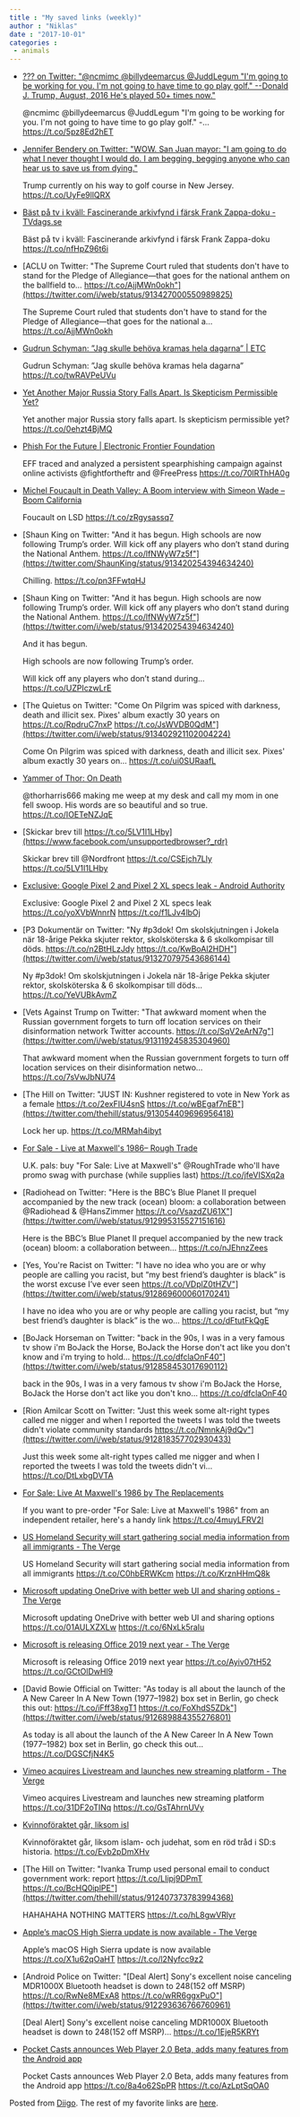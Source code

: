 ```yaml
---
title : "My saved links (weekly)"
author : "Niklas"
date : "2017-10-01"
categories : 
 - animals
---
```


- [??? on Twitter: "@ncmimc @billydeemarcus @JuddLegum "I'm going to be working for you. I'm not going to have time to go play golf." --Donald J. Trump, August, 2016 He's played 50+ times now."](https://twitter.com/i/web/status/913874591352709120)
    
    @ncmimc @billydeemarcus @JuddLegum "I'm going to be working for you. I'm not going to have time to go play golf." -… https://t.co/5pz8Ed2hET
    
- [Jennifer Bendery on Twitter: "WOW. San Juan mayor: "I am going to do what I never thought I would do. I am begging, begging anyone who can hear us to save us from dying."](https://twitter.com/jbendery/status/913858201623416832)
    
    Trump currently on his way to golf course in New Jersey. https://t.co/UyFe9llQRX
    
- [Bäst på tv i kväll: Fascinerande arkivfynd i färsk Frank Zappa-doku - TVdags.se](http://tvdags.se/artikel/bast-pa-tv-i-kvall-fascinerande-frank-zappa-fynd-i-farsk-dokumentar)
    
    Bäst på tv i kväll: Fascinerande arkivfynd i färsk Frank Zappa-doku https://t.co/nfHpZ96t6i
    
- [ACLU on Twitter: "The Supreme Court ruled that students don't have to stand for the Pledge of Allegiance—that goes for the national anthem on the ballfield to… https://t.co/AjjMWn0okh"](https://twitter.com/i/web/status/913427000550989825)
    
    The Supreme Court ruled that students don't have to stand for the Pledge of Allegiance—that goes for the national a… https://t.co/AjjMWn0okh
    
- [Gudrun Schyman: ”Jag skulle behöva kramas hela dagarna” | ETC](http://uppsalademokraten.etc.se/kultur-noje/gudrun-schyman-jag-skulle-behova-kramas-hela-dagarna)
    
    Gudrun Schyman: ”Jag skulle behöva kramas hela dagarna” https://t.co/twRAVPeUVu
    
- [Yet Another Major Russia Story Falls Apart. Is Skepticism Permissible Yet?](https://theintercept.com/2017/09/28/yet-another-major-russia-story-falls-apart-is-skepticism-permissible-yet/)
    
    Yet another major Russia story falls apart. Is skepticism permissible yet? https://t.co/0ehzt4BjMQ
    
- [Phish For the Future | Electronic Frontier Foundation](https://www.eff.org/deeplinks/2017/09/phish-future)
    
    EFF traced and analyzed a persistent spearphishing campaign against online activists @fightfortheftr and @FreePress https://t.co/70lRThHA0g
    
- [Michel Foucault in Death Valley: A Boom interview with Simeon Wade – Boom California](https://boomcalifornia.com/2017/09/10/michel-foucault-in-death-valley-a-boom-interview-with-simeon-wade/?utm_content=buffer6501d&utm_medium=social&utm_source=twitter.com&utm_campaign=buffer)
    
    Foucault on LSD https://t.co/zRgysassq7
    
- [Shaun King on Twitter: "And it has begun. High schools are now following Trump’s order. Will kick off any players who don’t stand during the National Anthem. https://t.co/lfNWyW7z5f"](https://twitter.com/ShaunKing/status/913420254394634240)
    
    Chilling. https://t.co/pn3FFwtqHJ
    
- [Shaun King on Twitter: "And it has begun. High schools are now following Trump’s order. Will kick off any players who don’t stand during the National Anthem. https://t.co/lfNWyW7z5f"](https://twitter.com/i/web/status/913420254394634240)
    
    And it has begun.
    
    High schools are now following Trump’s order.
    
    Will kick off any players who don’t stand during… https://t.co/UZPIczwLrE
    
- [The Quietus on Twitter: "Come On Pilgrim was spiced with darkness, death and illicit sex. Pixes' album exactly 30 years on https://t.co/RpdruC7nxP https://t.co/JsWVDB0QdM"](https://twitter.com/i/web/status/913402921102004224)
    
    Come On Pilgrim was spiced with darkness, death and illicit sex. Pixes' album exactly 30 years on… https://t.co/ui0SURaafL
    
- [Yammer of Thor: On Death](http://www.talkhouse.com/yammer-thor-death-grief-mercy/)
    
    @thorharris666 making me weep at my desk and call my mom in one fell swoop. His words are so beautiful and so true. https://t.co/IOETeNZJqE
    
- [Skickar brev till https://t.co/5LV1I1LHby](https://www.facebook.com/unsupportedbrowser?_rdr)
    
    Skickar brev till @Nordfront https://t.co/CSEjch7Lly https://t.co/5LV1I1LHby
    
- [Exclusive: Google Pixel 2 and Pixel 2 XL specs leak - Android Authority](http://www.androidauthority.com/google-pixel-2-xl-specs-803169/)
    
    Exclusive: Google Pixel 2 and Pixel 2 XL specs leak https://t.co/yoXVbWnnrN https://t.co/f1LJv4lbOj
    
- [P3 Dokumentär on Twitter: "Ny #p3dok! Om skolskjutningen i Jokela när 18-årige Pekka skjuter rektor, skolsköterska & 6 skolkompisar till döds. https://t.co/n2BtHLzJdy https://t.co/KwBoAl2HDH"](https://twitter.com/i/web/status/913270797543686144)
    
    Ny #p3dok! Om skolskjutningen i Jokela när 18-årige Pekka skjuter rektor, skolsköterska & 6 skolkompisar till döds… https://t.co/YeVUBkAvmZ
    
    
- [Vets Against Trump on Twitter: "That awkward moment when the Russian government forgets to turn off location services on their disinformation network Twitter accounts. https://t.co/SqV2eArN7g"](https://twitter.com/i/web/status/913119245835304960)
    
    That awkward moment when the Russian government forgets to turn off location services on their disinformation netwo… https://t.co/7sVwJbNU74
    
- [The Hill on Twitter: "JUST IN: Kushner registered to vote in New York as a female https://t.co/2exFIU4snS https://t.co/wBEgaf7nEB"](https://twitter.com/thehill/status/913054409696956418)
    
    Lock her up. https://t.co/MRMah4ibyt
    
- [For Sale - Live at Maxwell's 1986– Rough Trade](https://www.roughtrade.com/gb/music/for-sale-live-at-maxwell-s-1986)
    
    U.K. pals: buy "For Sale: Live at Maxwell's" @RoughTrade who'll have promo swag with purchase (while supplies last) https://t.co/jfeVISXq2a
    
- [Radiohead on Twitter: "Here is the BBC’s Blue Planet II prequel accompanied by the new track (ocean) bloom: a collaboration between @Radiohead & @HansZimmer https://t.co/VsazdZU61X"](https://twitter.com/i/web/status/912995315527151616)
    
    Here is the BBC’s Blue Planet II prequel accompanied by the new track (ocean) bloom: a collaboration between… https://t.co/nJEhnzZees
    
- [Yes, You're Racist on Twitter: "I have no idea who you are or why people are calling you racist, but “my best friend’s daughter is black” is the worst excuse I’ve ever seen https://t.co/VDplZ0tHZV"](https://twitter.com/i/web/status/912869600060170241)
    
    I have no idea who you are or why people are calling you racist, but “my best friend’s daughter is black” is the wo… https://t.co/dFtutFkQgE
    
- [BoJack Horseman on Twitter: "back in the 90s, I was in a very famous tv show i'm BoJack the Horse, BoJack the Horse don't act like you don't know and i'm trying to hold… https://t.co/dfclaOnF40"](https://twitter.com/i/web/status/912858453017690112)
    
    back in the 90s, I was in a very famous tv show i'm BoJack the Horse, BoJack the Horse don't act like you don't kno… https://t.co/dfclaOnF40
    
- [Rion Amilcar Scott on Twitter: "Just this week some alt-right types called me nigger and when I reported the tweets I was told the tweets didn't violate community standards https://t.co/NmnkAj9dQv"](https://twitter.com/i/web/status/912818357702930433)
    
    Just this week some alt-right types called me nigger and when I reported the tweets I was told the tweets didn't vi… https://t.co/DtLxbgDVTA
    
- [For Sale: Live At Maxwell's 1986 by The Replacements](https://recordstore.lnk.to/LiveAtMaxwells)
    
    If you want to pre-order "For Sale: Live at Maxwell's 1986" from an independent retailer, here's a handy link https://t.co/4muyLFRV2I
    
- [US Homeland Security will start gathering social media information from all immigrants - The Verge](https://www.theverge.com/2017/9/26/16368164/dhs-border-agents-immigrants-social-media-instagram?utm_campaign=theverge&utm_content=chorus&utm_medium=social&utm_source=twitter)
    
    US Homeland Security will start gathering social media information from all immigrants https://t.co/C0hbERWKcm https://t.co/KrznHHmQ8k
    
- [Microsoft updating OneDrive with better web UI and sharing options - The Verge](https://www.theverge.com/2017/9/26/16367666/microsoft-onedrive-web-ui-sharing-options?utm_campaign=theverge&utm_content=chorus&utm_medium=social&utm_source=twitter)
    
    Microsoft updating OneDrive with better web UI and sharing options https://t.co/01AULXZXLw https://t.co/6NxLk5raIu
    
- [Microsoft is releasing Office 2019 next year - The Verge](https://www.theverge.com/2017/9/26/16366150/microsoft-office-2019-features-release-date?utm_campaign=theverge&utm_content=chorus&utm_medium=social&utm_source=twitter)
    
    Microsoft is releasing Office 2019 next year https://t.co/Ayiv07tH52 https://t.co/GCtOlDwHl9
    
- [David Bowie Official on Twitter: "As today is all about the launch of the A New Career In A New Town (1977–1982) box set in Berlin, go check this out: https://t.co/iFff38xgT1 https://t.co/FoXhdS5ZDk"](https://twitter.com/i/web/status/912689884355276801)
    
    As today is all about the launch of the A New Career In A New Town (1977–1982) box set in Berlin, go check this out… https://t.co/DGSCfjN4K5
    
- [Vimeo acquires Livestream and launches new streaming platform - The Verge](https://www.theverge.com/2017/9/26/16365662/vimeo-live-streaming-feature?utm_campaign=theverge&utm_content=chorus&utm_medium=social&utm_source=twitter)
    
    Vimeo acquires Livestream and launches new streaming platform https://t.co/31DF2oTINq https://t.co/GsTAhrnUVy
    
- [Kvinnoföraktet går, liksom isl](http://www.aftonbladet.se/a/P77b6)
    
    Kvinnoföraktet går, liksom islam- och judehat, som en röd tråd i SD:s historia. https://t.co/Evb2pDmXHv
    
- [The Hill on Twitter: "Ivanka Trump used personal email to conduct government work: report https://t.co/LIipj9DPmT https://t.co/BcHQ0iplPE"](https://twitter.com/thehill/status/912407373783994368)
    
    HAHAHAHA NOTHING MATTERS https://t.co/hL8gwVRlyr
    
- [Apple’s macOS High Sierra update is now available - The Verge](https://www.theverge.com/2017/9/25/16360890/apple-macos-high-sierra-mac-update-now-available?utm_campaign=theverge&utm_content=chorus&utm_medium=social&utm_source=twitter)
    
    Apple’s macOS High Sierra update is now available https://t.co/X1u62qOaHT https://t.co/l2Nyfcc9z2
    
- [Android Police on Twitter: "\[Deal Alert\] Sony's excellent noise canceling MDR1000X Bluetooth headset is down to $248 ($152 off MSRP) https://t.co/RwNe8MExA8 https://t.co/wRR6ggxPuO"](https://twitter.com/i/web/status/912293636766760961)
    
    \[Deal Alert\] Sony's excellent noise canceling MDR1000X Bluetooth headset is down to $248 ($152 off MSRP)… https://t.co/1EjeR5KRYt
    
- [Pocket Casts announces Web Player 2.0 Beta, adds many features from the Android app](http://www.androidpolice.com/2017/09/25/pocket-casts-announces-web-player-2-0-beta-adds-many-features-android-app/)
    
    Pocket Casts announces Web Player 2.0 Beta, adds many features from the Android app https://t.co/8a4o62SpPR https://t.co/AzLptSqOA0
    

Posted from [Diigo](https://www.diigo.com). The rest of my favorite links are [here](https://www.diigo.com/user/npivic).
